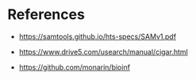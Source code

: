 

# References

- https://samtools.github.io/hts-specs/SAMv1.pdf

- https://www.drive5.com/usearch/manual/cigar.html

- https://github.com/monarin/bioinf
